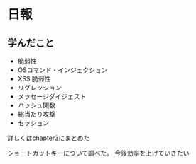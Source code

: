 # 日報

## 学んだこと
- 脆弱性
- OSコマンド・インジェクション
- XSS 脆弱性
- リグレッション
- メッセージダイジェスト
- ハッシュ関数
- 総当たり攻撃
- セッション

詳しくはchapter3にまとめた

ショートカットキーについて調べた。
今後効率を上げていきたい